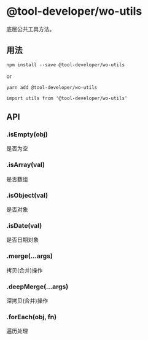 # @tool-developer/wo-utils
底层公共工具方法。

## 用法
```
npm install --save @tool-developer/wo-utils
```
or
```
yarn add @tool-developer/wo-utils
```

```
import utils from '@tool-developer/wo-utils'

```

## API
### .isEmpty(obj)
是否为空

### .isArray(val)
是否数组

### .isObject(val)
是否对象

### .isDate(val)
是否日期对象

### .merge(...args)
拷贝(合并)操作

### .deepMerge(...args)
深拷贝(合并)操作

### .forEach(obj, fn)
遍历处理
